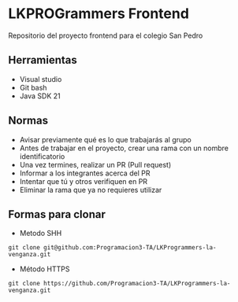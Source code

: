 # LKPROGrammers Frontend
Repositorio del proyecto frontend para el colegio San Pedro

## Herramientas 
* Visual studio
* Git bash
* Java SDK 21
  
## Normas
* Avisar previamente qué es lo que trabajarás al grupo
* Antes de trabajar en el proyecto, crear una rama con un nombre identificatorio
* Una vez termines, realizar un PR (Pull request)
* Informar a los integrantes acerca del PR
* Intentar que tú y otros verifiquen en PR
* Eliminar la rama que ya no requieres utilizar

## Formas para clonar
* Metodo SHH
```
git clone git@github.com:Programacion3-TA/LKProgrammers-la-venganza.git
```
* Método HTTPS
```
git clone https://github.com/Programacion3-TA/LKProgrammers-la-venganza.git
```

